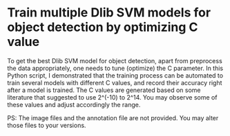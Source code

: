 # Train multiple Dlib SVM models for object detection by optimizing C value

To get the best Dlib SVM model for object detection, apart from preprocess the data appropriately, one needs to tune (optimize) the C parameter. In this Python script, I demonstrated that the training process can be automated to train several models with different C values, and record their accuracy right after a model is trained. The C values are generated based on some literature that suggested to use 2^(-10) to 2^14. You may observe some of these values and adjust accordingly the range. 

PS: The image files and the annotation file are not provided. You may alter those files to your versions.
